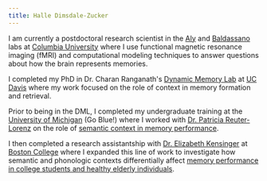 ```yaml
---
title: Halle Dimsdale-Zucker
---
```

I am currently a postdoctoral research scientist in the 
[Aly](https://www.alylab.org/) and [Baldassano](https://www.dpmlab.org/)
labs at [Columbia University](https://psychology.columbia.edu/) where I use functional magnetic resonance imaging (fMRI) and computational modeling techniques to answer questions about how the brain represents memories.

I completed my PhD in Dr. Charan Ranganath's [Dynamic Memory
Lab](http://dml.ucdavis.edu/) at [UC Davis](http://psychology.ucdavis.edu/)
where my work focused on the role of context in memory formation and retrieval.

Prior to being in the DML, I completed my undergraduate training at the
[University of Michigan](http://lsa.umich.edu/psych) (Go Blue!) where I worked
with [Dr. Patricia Reuter-Lorenz](https://sites.lsa.umich.edu/parl-lab/) on the
role of [semantic context in memory
performance](https://s3.amazonaws.com/hrz-website/papers/dimsdale-zucker_reuter-lorenz_2018.pdf).

I then completed a research assistantship with [Dr. Elizabeth
Kensinger](https://www2.bc.edu/elizabeth-kensinger/) at [Boston
College](http://www.bc.edu/schools/cas/psych.html) where I expanded this line
of work to investigate how semantic and phonologic contexts differentially
affect [memory performance in college students and healthy
elderly individuals](https://s3.amazonaws.com/hrz-website/posters/CogAging2012_FINAL.pdf).
